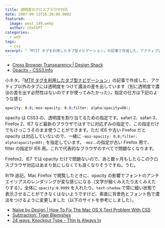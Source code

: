 ```yaml
---
title: 透明度のクロスブラウザ対応
date: 2007-09-13T16:30:00.000Z
featured:
  image: post_149.webp
  author: chatGPT
categories:
  - web
tags:
  - css
excerpt: "「MTIf タグを利用したタブ型ナビゲーション」の記事で作成した、アクティブ以外のタブには透明度をつけて濃淡の差を出しています（別に透明度で濃淡の差を出す必然性はないのですが使ってみたかった）。指定の仕方は下記のような感じ"
---
```


- [Cross Browser Transparency | Design Shack](http://www.designshack.co.uk/news/cross-browser-transparency)
- [Opacity - CSS3.Info](http://www.css3.info/preview/opacity/)

小ネタ。「[MTIf タグを利用したタブ型ナビゲーション](/2007/09/mtif/)」の記事で作成した、アクティブ以外のタブには透明度をつけて濃淡の差を出しています（別に透明度で濃淡の差を出す必然性はないのですが使ってみたかった）。指定の仕方は下記のような感じ

```css
opacity: 0.8;-moz-opacity: 0.8;filter: alpha(opacity=80);
```

opacity は CSS3 の、透明度を割り当てるための指定です。safari 2、safari 3、Firefox 2、IE7 など最新のブラウザではすでに対応ずみの指定で、この指定だけでもけっこうそのまま使うことができます。ただ IE6 や古い Firefox だと opacity は対応していないので、一緒に `-moz-opacity: 0.8;filter: alpha(opacity=80);` を指定しています。`-moz`...の指定が古い Firefox 用で、filter の指定が IE6 用。これで代表的なブラウザのすべてで問題なくなります。

Firefox2、IE7 では opacity だけで問題ないので、あと数ヶ月もしたらこのクロスブラウザ対応はあまり気にしなくても良くなりそうですね。うむ。

9/19 追記。Mac Firefox で閲覧したときに、opacity の影響でフォントのアンチエイリアスのレンダリングが変な感じになる（文字が細くみえたり太くみえたりする）。全体に `opacity:0.9999` を入れたり、`text-shadow` で常に細い状態で表示させることができなくはないようですけど、素直に背景色とフォント色で濃淡をつけるように変更しました（以下のサイトを参考にしました）。

- [Naive by Design | How To Fix The Mac OS X Text Problem With CSS](http://www.eoghanmccabe.com/naive-by-design/how-to-fix-the-mac-os-x-text-problem-with-css/)
- [Subtraction: Tiger Blemishes](http://www.subtraction.com/archives/2005/0502_tiger_blemis.php)
- [24 ways: Knockout Type - Thin Is Always In](http://24ways.org/2006/knockout-type)
